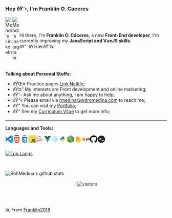 ### Hey ðŸ‘‹, I'm Franklin O. Caceres

<a href="https://www.linkedin.com/in/rodrigo-medina-gatica/">
  <img align="left" alt="Mehdi's LinkdeIn" width="22px" src="https://github.com/TheDudeThatCode/TheDudeThatCode/blob/master/Assets/Linkedin.svg" />
</a>
<a href="https://www.instagram.com/r000drigo/">
  <img align="left" alt="Mehdi's Instagram" width="22px" src="https://github.com/TheDudeThatCode/TheDudeThatCode/blob/master/Assets/Instagram.svg" />
</a>
<br />
<br />

Hi there, I'm **Franklin O. Cáceres**, a new **Front-End developer**, I'm currently improving my **JavaScript and VueJS skills**.  ðŸ‘¨ðŸ½â€ðŸ’¼. 


<br />
<br />

**Talking about Personal Stuffs:**


- ðŸŒ± Practice pages [Link Netlify](https://app.netlify.com/teams/rohmedina/sites);
- ðŸ¤” My interests are Front development and online marketing;
- ðŸ’¬ Ask me about anything, I am happy to help;
- ðŸ“« Please email via rmedina@wdromedina.com to reach me;
- ðŸ”­ You can visit my [Portfolio](https://franklin2018.github.io/);
- ðŸ“ See my [Curriculum Vitae](https://drive.google.com/file/d/1TlNeJv0G558Js3w_QErYXKVBoCZ5p29h/view?usp=sharing) to get more info;



---
**Languages and Tools:**  

<img align="left" height="24" src="https://raw.githubusercontent.com/github/explore/80688e429a7d4ef2fca1e82350fe8e3517d3494d/topics/visual-studio-code/visual-studio-code.png">
<img align="left" height="24" src="https://raw.githubusercontent.com/github/explore/80688e429a7d4ef2fca1e82350fe8e3517d3494d/topics/html/html.png">
<img align="left" height="24" src="https://raw.githubusercontent.com/github/explore/80688e429a7d4ef2fca1e82350fe8e3517d3494d/topics/css/css.png">
<img align="left" height="24" src="https://raw.githubusercontent.com/github/explore/80688e429a7d4ef2fca1e82350fe8e3517d3494d/topics/javascript/javascript.png">
<img align="left" height="24" src="https://raw.githubusercontent.com/github/explore/80688e429a7d4ef2fca1e82350fe8e3517d3494d/topics/sass/sass.png">
<img align="left" height="24" src="https://raw.githubusercontent.com/github/explore/80688e429a7d4ef2fca1e82350fe8e3517d3494d/topics/vue/vue.png">
<img align="left" height="24" src="https://raw.githubusercontent.com/github/explore/80688e429a7d4ef2fca1e82350fe8e3517d3494d/topics/react/react.png">
<img align="left" height="24" src="https://raw.githubusercontent.com/github/explore/80688e429a7d4ef2fca1e82350fe8e3517d3494d/topics/python/python.png">
<img align="left" height="24" src="https://raw.githubusercontent.com/github/explore/80688e429a7d4ef2fca1e82350fe8e3517d3494d/topics/nodejs/nodejs.png">
<img align="left" height="24" src="https://raw.githubusercontent.com/github/explore/80688e429a7d4ef2fca1e82350fe8e3517d3494d/topics/firebase/firebase.png">
<img align="left" height="24" src="https://raw.githubusercontent.com/github/explore/80688e429a7d4ef2fca1e82350fe8e3517d3494d/topics/git/git.png">
<img align="left" height="24" src="https://raw.githubusercontent.com/github/explore/78df643247d429f6cc873026c0622819ad797942/topics/github/github.png">
<img align="left" height="24" src="https://raw.githubusercontent.com/github/explore/80688e429a7d4ef2fca1e82350fe8e3517d3494d/topics/terminal/terminal.png">

<br />
<br />



[![Top Langs](https://github-readme-stats.vercel.app/api/top-langs/?username=Franklin2018&layout=compact&theme=highcontrast)](https://github.com/Franklin2018/github-readme-stats)


<br />


![RohMedina's github stats](https://github-readme-stats.vercel.app/api?username=Franklin2018&show_icons=true&theme=highcontrast)


<p align="center">:
  <img align="center" alt="visitors" src="https://visitor-badge.laobi.icu/badge?page_id=rohmedina.rohmedina" />

</p>

<br />
<br />

â­ï¸ From [Franklin2018](https://github.com/Franklin2018)

